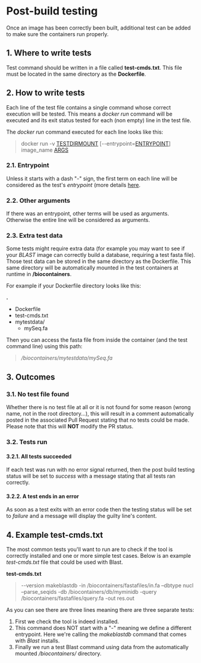 Post-build testing
==================

Once an image has been correctly been built, additional test can be added to make sure the containers run properly.

## 1. Where to write tests

Test command should be written in a file called **test-cmds.txt**. This file must be located in the same directory as the **Dockerfile**.

## 2. How to write tests

Each line of the test file contains a single command whose correct execution will be tested. This means a _docker run_ command will be executed and its exit status tested for each (non empty) line in the test file.

The _docker run_ command executed for each line looks like this:

> docker run -v [TESTDIRMOUNT](#23-extra-test-data) \[--entrypoint=[ENTRYPOINT](#21-entrypoint)\] image_name [ARGS](#22-other-arguments)

### 2.1. Entrypoint

Unless it starts with a dash "-" sign, the first term on each line will be considered as the test's _entrypoint_ (more details [here](https://docs.docker.com/engine/reference/run/#entrypoint-default-command-to-execute-at-runtime).

### 2.2. Other arguments

If there was an entrypoint, other terms will be used as arguments. Otherwise the entire line will be considered as arguments.

### 2.3. Extra test data

Some tests might require extra data (for example you may want to see if your _BLAST_ image can correctly build a database, requiring a test fasta file).
Those test data can be stored in the same directory as the Dockerfile. This same directory will be automatically mounted in the test containers at runtime in **/biocontainers**.

For example if your Dockerfile directory looks like this:

**.**
 * Dockerfile
 * test-cmds.txt
 * mytestdata/
   * mySeq.fa

Then you can access the fasta file from inside the container (and the test command line) using this path: 

> _/biocontainers/mytestdata/mySeq.fa_

## 3. Outcomes

### 3.1. No test file found

Whether there is no test file at all or it is not found for some reason (wrong name, not in the root directory...), this will result in a comment automatically posted in the associated Pull Request stating that no tests could be made.
Please note that this will **NOT** modify the PR status.

### 3.2. Tests run

#### 3.2.1. All tests succeeded

If each test was run with no error signal returned, then the post build testing status will be set to _success_ with a message stating that all tests ran correctly.

#### 3.2.2. A test ends in an error

As soon as a test exits with an error code then the testing status will be set to _failure_ and a message will display the guilty line's content.

## 4. Example test-cmds.txt

The most common tests you'll want to run are to check if the tool is correctly installed and one or more simple test cases.
Below is an example _test-cmds.txt_ file that could be used with Blast.

**test-cmds.txt**
> --version
> makeblastdb -in /biocontainers/fastafiles/in.fa –dbtype nucl –parse_seqids
> -db /biocontainers/db/myminidb -query /biocontainers/fastafiles/query.fa -out res.out

As you can see there are three lines meaning there are three separate tests:
1. First we check the tool is indeed installed.
2. This command does NOT start with a "-" meaning we define a different entrypoint. Here we're calling the _makeblastdb_ command that comes with _Blast_ installs.
3. Finally we run a test Blast command using data from the automatically mounted _/biocontainers/_ directory.
